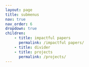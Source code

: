 ```yaml
---
layout: page
title: submenus
nav: true
nav_order: 6
dropdown: true
children: 
    - title: impactful papers 
      permalink: /impactful papers/
    - title: divider
    - title: projects
      permalink: /projects/
---
```

